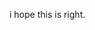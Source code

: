 <!Doctype html>
<html>
<head><title>circle css part2</title>
</head>
<body>
<style>body {width: 200px;
height: 200px;
border-radius:100px;}
</style><p>i hope this is right.</p>
</body>
</html>
